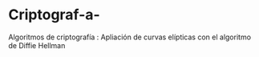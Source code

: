 # Criptograf-a-
Algoritmos de criptografía : Apliación de curvas elípticas con el algoritmo de Diffie Hellman
